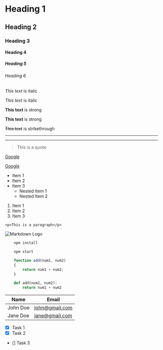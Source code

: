 <!-- Headings -->
# Heading 1
## Heading 2
### Heading 3
#### Heading 4
##### Heading 5
###### Heading 6

<!-- Italics -->
*This text* is italic

_This text_ is italic

<!-- Strong -->
**This text** is strong

__This text__ is strong

<!-- Strikethrough -->
~~This text~~ is strikethrough

<!-- Horizontal Rule -->

---
___

<!-- Blockquote -->
> This is a quote

<!-- Links -->

[Google](http://www.google.com)

[Google](http://www.google.com "Google")

<!-- Unordered Lists -->
* Item 1
* Item 2
* Item 3
	* Nested Item 1
	* Nested Item 2
	
<!-- Ordered List -->
1. Item 1
1. Item 2
1. Item 3

<!-- Inline Code Block -->
`<p>This is a paragraph</p>`

<!-- Images -->
![Markdown Logo](https://markdown-here.com/img/icon256.png)

<!-- Github Markdown -->

<!-- Code Blocks -->
```bash
	npm install
	
	npm start
```

```javascript
	function add(num1, num2)
	{
		return num1 + num2;
	}
```

```python
	def add(num1, num2):
		return num1 + num2
```

<!-- Tables -->
| Name		| Email			 |
| -------- 	| -------------- |
| John Doe	| john@gmail.com |
| Jane Doe	| jane@gmail.com |

<!-- Task Lists -->
* [x] Task 1
* [x] Task 2
* [] Task 3